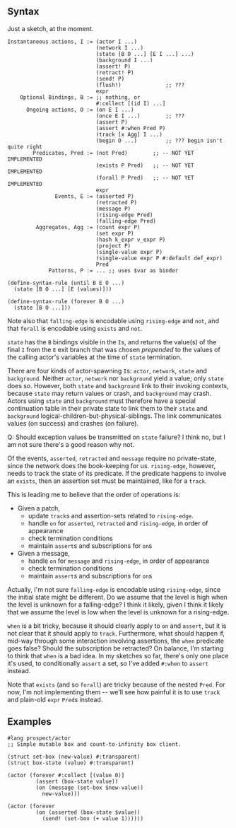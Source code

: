 ## Syntax

Just a sketch, at the moment.

    Instantaneous actions, I := (actor I ...)
                                (network I ...)
                                (state [B O ...] [E I ...] ...)
                                (background I ...)
                                (assert! P)
                                (retract! P)
                                (send! P)
                                (flush!)              ;; ???
                                expr
        Optional Bindings, B := ;; nothing, or
                                #:collect [(id I) ...]
          Ongoing actions, O := (on E I ...)
                                (once E I ...)        ;; ???
                                (assert P)
                                (assert #:when Pred P)
                                (track [x Agg] I ...)
                                (begin O ...)         ;; ??? begin isn't quite right
            Predicates, Pred := (not Pred)        ;; -- NOT YET IMPLEMENTED
                                (exists P Pred)   ;; -- NOT YET IMPLEMENTED
                                (forall P Pred)   ;; -- NOT YET IMPLEMENTED
                                expr
                   Events, E := (asserted P)
                                (retracted P)
                                (message P)
                                (rising-edge Pred)
                                (falling-edge Pred)
             Aggregates, Agg := (count expr P)
                                (set expr P)
                                (hash k_expr v_expr P)
                                (project P)
                                (single-value expr P)
                                (single-value expr P #:default def_expr)
                                Pred
                 Patterns, P := ... ;; uses $var as binder

    (define-syntax-rule (until B E O ...)
      (state [B O ...] [E (values)]))

    (define-syntax-rule (forever B O ...)
      (state [B O ...]))

Note also that `falling-edge` is encodable using `rising-edge` and
`not`, and that `forall` is encodable using `exists` and `not`.

`state` has the `B` bindings visible in the `I`s, and returns the
value(s) of the final `I` from the `E` exit branch that was chosen
*prepended* to the values of the calling actor's variables at the time
of `state` termination.

There are four kinds of actor-spawning `I`s: `actor`, `network`,
`state` and `background`. Neither `actor`, `network` nor `background`
yield a value; only `state` does so. However, both `state` and
`background` link to their invoking contexts, because `state` may
return values or crash, and `background` may crash. Actors using
`state` and `background` must therefore have a special continuation
table in their private state to link them to their `state` and
`background` logical-children-but-physical-siblings. The link
communicates values (on success) and crashes (on failure).

Q: Should exception values be transmitted on `state` failure? I think
no, but I am not sure there's a good reason why not.

Of the events, `asserted`, `retracted` and `message` require no
private-state, since the network does the book-keeping for us.
`rising-edge`, however, needs to track the state of its predicate. If
the predicate happens to involve an `exists`, then an assertion set
must be maintained, like for a `track`.

This is leading me to believe that the order of operations is:

 - Given a patch,
   - update `track`s and assertion-sets related to `rising-edge`.
   - handle `on` for `asserted`, `retracted` and `rising-edge`, in order of appearance
   - check termination conditions
   - maintain `assert`s and subscriptions for `on`s
 - Given a message,
   - handle `on` for `message` and `rising-edge`, in order of appearance
   - check termination conditions
   - maintain `assert`s and subscriptions for `on`s

Actually, I'm not sure `falling-edge` is encodable using
`rising-edge`, since the initial state might be different. Do we
assume that the level is high when the level is unknown for a
falling-edge? I think it likely, given I think it likely that we
assume the level is low when the level is unknown for a rising-edge.

`when` is a bit tricky, because it should clearly apply to `on` and
`assert`, but it is not clear that it should apply to `track`.
Furthermore, what should happen if, mid-way through some interaction
involving assertions, the `when` predicate goes false? Should the
subscription be retracted? On balance, I'm starting to think that
`when` is a bad idea. In my sketches so far, there's only one place
it's used, to conditionally `assert` a set, so I've added `#:when` to
`assert` instead.

Note that `exists` (and so `forall`) are tricky because of the nested
`Pred`. For now, I'm not implementing them -- we'll see how painful it
is to use `track` and plain-old `expr` `Pred`s instead.

## Examples

```racket
#lang prospect/actor
;; Simple mutable box and count-to-infinity box client.

(struct set-box (new-value) #:transparent)
(struct box-state (value) #:transparent)

(actor (forever #:collect [(value 0)]
         (assert (box-state value))
         (on (message (set-box $new-value))
           new-value)))

(actor (forever
         (on (asserted (box-state $value))
           (send! (set-box (+ value 1))))))
```
